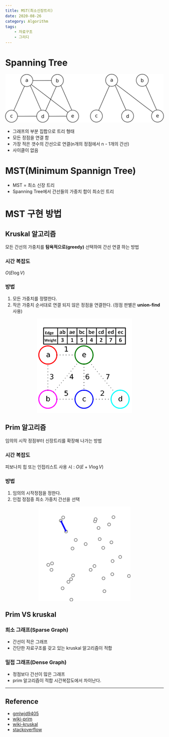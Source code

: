 ```yaml
---
title: MST(최소신장트리)
date: 2020-08-26
category: Algorithm
tags:
    - 자료구조
    - 그리디
---
```



# Spanning Tree

![spanningTree](spanningTree.png)

- 그래프의 부분 집합으로 트리 형태
- 모든 정점을 연결 함
- 가장 적은 갯수의 간선으로 연결(n개의 정점에서 n - 1개의 간선)
- 사이클이 없음

# MST(Minimum Spannign Tree)

- MST = 최소 신장 트리
- Spanning Tree에서 간선들의 가중치 합이 최소인 트리

# MST 구현 방법

## Kruskal 알고리즘
모든 간선의 가중치를 **탐욕적으로(greedy)** 선택하여 간선 연결 하는 방법

### 시간 복잡도
$O(E\log{V})$

### 방법
1. 모든 가중치를 정렬한다.
2. 작은 가중치 순서대로 연결 되지 않은 정점을 연결한다. (정점 판별은 **union-find** 사용)

<img src="./kruskal.gif" alt="kruskal" height="300px" style="display:block;margin:0 auto;"/>

## Prim 알고리즘
임의의 시작 정점부터 신장트리를 확장해 나가는 방법

### 시간 복잡도
피보나치 힙 또는 인접리스트 사용 시 : $O(E + V\log{V})$

### 방법
1. 임의의 시작정점을 정한다. 
2. 인접 정점중 최소 가중치 간선을 선택

<img src="./prim.gif" alt="prim" height="300px" style="display:block;margin:0 auto;"/>

## Prim VS kruskal

### 희소 그래프(Sparse Graph)
- 간선이 적은 그래프
- 간단한 자료구조를 갖고 있는 kruskal 알고리즘이 적합

### 밀접 그래프(Dense Graph)
- 정점보다 간선이 많은 그래프
- prim 알고리즘이 적합 시간복잡도에서 차이난다.

---

## Reference
- [gmlwjd9405](https://gmlwjd9405.github.io/2018/08/28/algorithm-mst.html)
- [wiki-prim](https://ko.wikipedia.org/wiki/%ED%94%84%EB%A6%BC_%EC%95%8C%EA%B3%A0%EB%A6%AC%EC%A6%98)
- [wiki-kruskal](https://ko.wikipedia.org/wiki/%ED%81%AC%EB%9F%AC%EC%8A%A4%EC%BB%AC_%EC%95%8C%EA%B3%A0%EB%A6%AC%EC%A6%98)
- [stackoverflow](https://stackoverflow.com/questions/1195872/when-should-i-use-kruskal-as-opposed-to-prim-and-vice-versa)